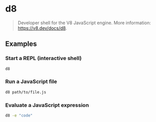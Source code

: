 # d8

> Developer shell for the V8 JavaScript engine. More information: <https://v8.dev/docs/d8>.

## Examples

### Start a REPL (interactive shell)

```bash
d8
```

### Run a JavaScript file

```bash
d8 path/to/file.js
```

### Evaluate a JavaScript expression

```bash
d8 -e "code"
```
